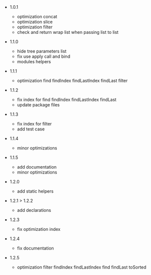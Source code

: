 - 1.0.1
    - optimization concat
    - optimization slice
    - optimization filter
    - check and return wrap list when passing list to list

- 1.1.0
    - hide tree parameters list
    - fix use apply call and bind
    - modules helpers

- 1.1.1
    - optimization find findIndex findLastIndex findLast filter

- 1.1.2
    - fix index for find findIndex findLastIndex findLast
    - update package files

- 1.1.3
    - fix index for filter
    - add test case

- 1.1.4
    - minor optimizations

- 1.1.5
    - add documentation
    - minor optimizations

- 1.2.0
    - add static helpers

- 1.2.1 > 1.2.2
    - add declarations

- 1.2.3
    - fix optimization index

- 1.2.4
    - fix documentation

- 1.2.5
    - optimization filter findIndex findLastIndex find findLast toSorted
